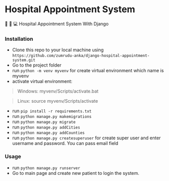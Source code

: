 # Hospital Appointment System
🏥 📅 💻 Hospital Appointment System With Django

### Installation

- Clone this repo to your local machine using `https://github.com/zumrudu-anka/django-hospital-appointment-system.git`
- Go to the project folder
- run `python -m venv myvenv` for create virtual environment which name is myvenv
- activate virtual environment:
  
> Windows:
> myvenv/Scripts/activate.bat

> Linux:
> source myvenv/Scripts/activate

- run `pip install -r requirements.txt`
- run `python manage.py makemigrations`
- run `python manage.py migrate`
- run `python manage.py addCities`
- run `python manage.py addCounties`
- run `python manage.py createsuperuser` for create super user and enter username and password. You can pass email field

### Usage

- run `python manage.py runserver`
- Go to main page and create new patient to login the system.